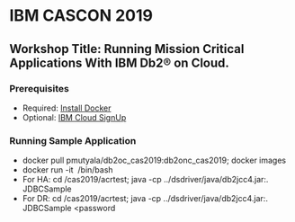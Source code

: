# IBM CASCON 2019
## Workshop Title: Running Mission Critical Applications With IBM Db2® on Cloud.
### Prerequisites
* Required: [Install Docker](https://docs.docker.com/v17.09/engine/installation)
* Optional: [IBM Cloud SignUp](https://cloud.ibm.com/registration)


### Running Sample Application
* docker pull pmutyala/db2oc_cas2019:db2onc_cas2019; docker images
* docker run -it <image id> /bin/bash
* For HA: cd /cas2019/acrtest; java -cp ../dsdriver/java/db2jcc4.jar:. JDBCSample <fqdn> <user> <password>
* For DR: cd /cas2019/acrtest; java -cp ../dsdriver/java/db2jcc4.jar:. JDBCSample <primary fqdn> <user> <password <drhostname>
